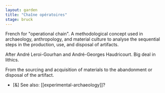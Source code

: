 ```yaml
---  
layout: garden
title: "Chaîne opératoires"
stage: bruck
---
```


French for "operational chain". A methodological concept used in archaeology, anthropology, and material culture to analyse the sequential steps in the production, use, and disposal of artifacts.

After André Leroi-Gourhan and André-Georges Haudricourt. Big deal in lithics.

From the sourcing and acquisition of materials to the abandonment or disposal of the artifact.

- [&] See also: [[experimental-archaeology]]?
